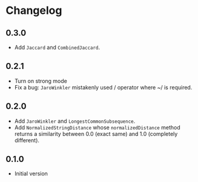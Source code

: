 # Changelog

## 0.3.0

- Add `Jaccard` and `CombinedJaccard`.

## 0.2.1

- Turn on strong mode
- Fix a bug: `JaroWinkler` mistakenly used / operator where ~/ is required.

## 0.2.0

- Add `JaroWinkler` and `LongestCommonSubsequence`.
- Add `NormalizedStringDistance` whose `normalizedDistance` method returns a
  similarity between 0.0 (exact same) and 1.0 (completely different).

## 0.1.0

- Initial version

